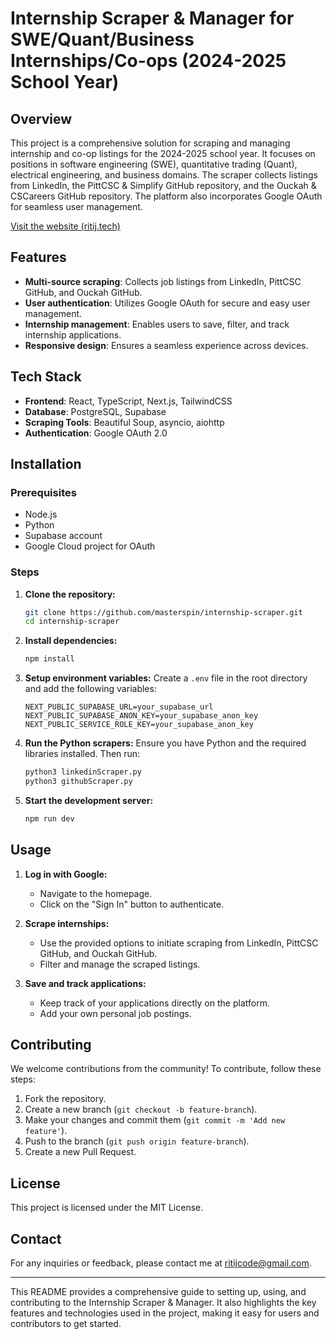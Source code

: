 # Internship Scraper & Manager for SWE/Quant/Business Internships/Co-ops (2024-2025 School Year)

## Overview

This project is a comprehensive solution for scraping and managing internship and co-op listings for the 2024-2025 school year. It focuses on positions in software engineering (SWE), quantitative trading (Quant), electrical engineering, and business domains. The scraper collects listings from LinkedIn, the PittCSC & Simplify GitHub repository, and the Ouckah & CSCareers GitHub repository. The platform also incorporates Google OAuth for seamless user management.

[Visit the website (ritij.tech)](https://www.ritij.tech/)

## Features

- **Multi-source scraping**: Collects job listings from LinkedIn, PittCSC GitHub, and Ouckah GitHub.
- **User authentication**: Utilizes Google OAuth for secure and easy user management.
- **Internship management**: Enables users to save, filter, and track internship applications.
- **Responsive design**: Ensures a seamless experience across devices.

## Tech Stack

- **Frontend**: React, TypeScript, Next.js, TailwindCSS
- **Database**: PostgreSQL, Supabase
- **Scraping Tools**: Beautiful Soup, asyncio, aiohttp
- **Authentication**: Google OAuth 2.0

## Installation

### Prerequisites

- Node.js
- Python
- Supabase account
- Google Cloud project for OAuth

### Steps

1. **Clone the repository:**
    ```bash
    git clone https://github.com/masterspin/internship-scraper.git
    cd internship-scraper
    ```

2. **Install dependencies:**
    ```bash
    npm install
    ```

3. **Setup environment variables:**
    Create a `.env` file in the root directory and add the following variables:
    ```plaintext
    NEXT_PUBLIC_SUPABASE_URL=your_supabase_url
    NEXT_PUBLIC_SUPABASE_ANON_KEY=your_supabase_anon_key
    NEXT_PUBLIC_SERVICE_ROLE_KEY=your_supabase_anon_key
    ```

4. **Run the Python scrapers:**
    Ensure you have Python and the required libraries installed. Then run:
    ```bash
    python3 linkedinScraper.py
    python3 githubScraper.py
    ```

5. **Start the development server:**
    ```bash
    npm run dev
    ```

## Usage

1. **Log in with Google:**
   - Navigate to the homepage.
   - Click on the "Sign In" button to authenticate.

2. **Scrape internships:**
   - Use the provided options to initiate scraping from LinkedIn, PittCSC GitHub, and Ouckah GitHub.
   - Filter and manage the scraped listings.

3. **Save and track applications:**
   - Keep track of your applications directly on the platform.
   - Add your own personal job postings.

## Contributing

We welcome contributions from the community! To contribute, follow these steps:

1. Fork the repository.
2. Create a new branch (`git checkout -b feature-branch`).
3. Make your changes and commit them (`git commit -m 'Add new feature'`).
4. Push to the branch (`git push origin feature-branch`).
5. Create a new Pull Request.

## License

This project is licensed under the MIT License.

## Contact

For any inquiries or feedback, please contact me at [ritijcode@gmail.com](mailto:ritijcode@gmail.com).

---

This README provides a comprehensive guide to setting up, using, and contributing to the Internship Scraper & Manager. It also highlights the key features and technologies used in the project, making it easy for users and contributors to get started.
